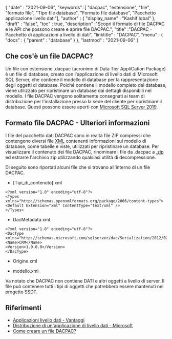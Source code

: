 {
  "date" : "2021-09-06",
  "keywords" :[ "dacpac", "estensione", "file", "formato file", "Tipo file database", "Formato file database", "Pacchetto applicazione livello dati"],
  "author" : {
    "display_name" : "Kashif Iqbal"
},
  "draft" : "false",
  "toc" : true,
  "description" :"Scopri il formato di file DACPAC e le API che possono creare e aprire file DACPAC.",
  "title" :"DACPAC - Pacchetto di applicazioni a livello di dati",
  "linktitle" : "DACPAC",
  "menu" : {
    "docs" : {
      "parent" : "database"
}
},
  "lastmod" : "2021-09-06"
}

## Che cos'è un file DACPAC?

Un file con estensione .dacpac (acronimo di Data Tier AppliCation Package) è un file di database, creato con l'applicazione di livello dati di Microsoft SQL Server, che contiene il modello di database per la rappresentazione degli oggetti di database. Poiché contiene il modello completo del database, viene utilizzato per ripristinare un database dai dettagli disponibili nel modello. I file DACPAC vengono solitamente consegnati ai team di distribuzione per l'installazione presso la sede del cliente per ripristinare il database. Questi possono essere aperti con
[Microsoft SQL Server 2019](https://www.microsoft.com/en-us/sql-server/sql-server-2019).

## Formato file DACPAC - Ulteriori informazioni

I file del pacchetto dati DACPAC sono in realtà file ZIP compressi che contengono diversi file [XML](/it/web/xml/) contenenti informazioni sul modello di database, come tabelle e viste, utilizzati per ripristinare un database. Per visualizzare il contenuto dei file DACPAC, rinominare i file da .dacpac a [.zip](/it/compression/zip/) ed estrarre l'archivio zip utilizzando qualsiasi utilità di decompressione.

Di seguito sono riportati alcuni file che si trovano all'interno di un file DACPAC.

* [Tipi_di_contenuto].xml
```
<?xml version="1.0" encoding="utf-8"?>
<Types
xmlns="http://schemas.openxmlformats.org/package/2006/content-types">
<Default Extension="xml" ContentType="text/xml" />
</Types>
```
* DacMetadata.xml

```
<?xml version="1.0" encoding="utf-8"?>
<DacType xmlns="http://schemas.microsoft.com/sqlserver/dac/Serialization/2012/02">
<Name>CRM</Name>
<Version>1.0.0.0</Version>
</DacType>
```
* Origine.xml

* modello.xml

Va notato che DACPAC non contiene DATI e altri oggetti a livello di server. Il file può contenere tutti i tipi di oggetti che potrebbero essere mantenuti nel progetto SSDT.

## Riferimenti

* [Applicazioni livello dati - Vantaggi](https://learn.microsoft.com/en-us/sql/relational-databases/data-tier-applications/data-tier-applications?view=sql-server-ver15)
* [Distribuzione di un'applicazione di livello dati - Microsoft](https://learn.microsoft.com/en-us/sql/relational-databases/data-tier-applications/deploy-a-data-tier-application)
* [Come creare un file DACPAC?](https://sqlplayer.net/2018/10/how-to-create-dacpac-file/)

